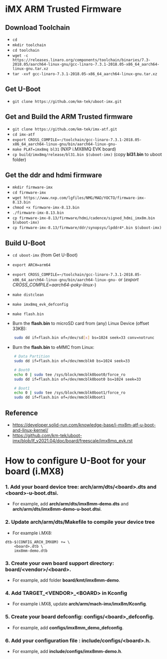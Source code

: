 # iMX ARM Trusted Firmware

## Download Toolchain
- `cd`
- `mkdir toolchain`
- `cd toolchain`
- `wget -c https://releases.linaro.org/components/toolchain/binaries/7.3-2018.05/aarch64-linux-gnu/gcc-linaro-7.3.1-2018.05-x86_64_aarch64-linux-gnu.tar.xz`
- `tar -xvf gcc-linaro-7.3.1-2018.05-x86_64_aarch64-linux-gnu.tar.xz`

## Get U-Boot
- `git clone https://github.com/km-tek/uboot-imx.git`

## Get and Build the ARM Trusted firmware
- `git clone https://github.com/km-tek/imx-atf.git`
- `cd imx-atf`
- `export CROSS_COMPILE=~/toolchain/gcc-linaro-7.3.1-2018.05-x86_64_aarch64-linux-gnu/bin/aarch64-linux-gnu-`
- `make PLAT=imx8mq bl31` (NXP i.MX8MQ EVK board)
- `cp build/imx8mq/release/bl31.bin $(uboot-imx)` (copy **bl31.bin** to uboot folder)

## Get the ddr and hdmi firmware
- `mkdir firmware-imx`
- `cd firmware-imx`
- `wget https://www.nxp.com/lgfiles/NMG/MAD/YOCTO/firmware-imx-8.13.bin`
- `chmod +x firmware-imx-8.13.bin`
- `./firmware-imx-8.13.bin`
- `cp firmware-imx-8.13/firmware/hdmi/cadence/signed_hdmi_imx8m.bin $(uboot-imx)`
- `cp firmware-imx-8.13/firmware/ddr/synopsys/lpddr4*.bin $(uboot-imx)`

## Build U-Boot
- `cd uboot-imx` (from Get U-Boot)
- `export ARCH=arm64`
- `export CROSS_COMPILE=~/toolchain/gcc-linaro-7.3.1-2018.05-x86_64_aarch64-linux-gnu/bin/aarch64-linux-gnu-` or (*export CROSS_COMPILE=aarch64-poky-linux-*)
- `make distclean`
- `make imx8mq_evk_defconfig`
- `make flash.bin`

- Burn the **flash.bin** to microSD card from (any) Linux Device (offset 33KB):
```bash
    sudo dd if=flash.bin of=/dev/sd[x] bs=1024 seek=33 conv=notrunc
```

- Burn the **flash.bin** to eMMC from Linux:
```bash
    # Data Partition
    sudo dd if=flash.bin of=/dev/mmcblk0 bs=1024 seek=33

    # Boot0
    echo 0 | sudo tee /sys/block/mmcblk0boot0/force_ro
    sudo dd if=flash.bin of=/dev/mmcblk0boot0 bs=1024 seek=33

    # Boot1
    echo 0 | sudo tee /sys/block/mmcblk0boot1/force_ro
    sudo dd if=flash.bin of=/dev/mmcblk0boot1
```

## Reference
- https://developer.solid-run.com/knowledge-base/i-mx8m-atf-u-boot-and-linux-kernel/
- https://github.com/km-tek/uboot-imx/blob/lf_v2021.04/doc/board/freescale/imx8mq_evk.rst

# How to configure U-Boot for your board (i.MX8)

### 1. Add your board device tree: **arch/arm/dts/\<board>.dts** and **\<board>-u-boot.dtsi**.
- For example, add **arch/arm/dts/imx8mm-demo.dts** and **arch/arm/dts/imx8mm-demo-u-boot.dtsi**.

### 2. Update arch/arm/dts/Makefile to compile your device tree
- For example i.MX8:
```
dtb-$(CONFIG_ARCH_IMX8M) += \
 	<board>.dtb \
 	imx8mm-demo.dtb
```
### 3. Create your own board support directory: **board/\<vendor>/\<board>**.
- For example, add folder **board/kmt/imx8mm-demo**.

### 4. Add TARGET_\<VENDOR>_\<BOARD> in Kconfig
- For example i.MX8, update **arch/arm/mach-imx/imx8m/Kconfig**.

### 5. Create your board defconfig: configs/\<board>_defconfig.
- For example, add **configs/imx8mm_demo_defconfig**.

### 6. Add your configuration file : include/configs/\<board>.h.
- For example, add **include/configs/imx8mm-demo.h**.